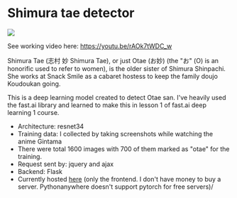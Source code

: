 # Shimura tae detector
![](https://myanimelist.cdn-dena.com/images/characters/14/115884.jpg)

See working video here: https://youtu.be/rAOk7tWDC_w

Shimura Tae (志村 妙 Shimura Tae), or just Otae (お妙) (the "お" (O) is an honorific used to refer to women), is the older sister of Shimura Shinpachi. She works at Snack Smile as a cabaret hostess to keep the family doujo Koudoukan going.

This is a deep learning model created to detect Otae san. I've heavily used the
fast.ai library and learned to make this in lesson 1 of fast.ai deep learning 1 course.
      
  
- Architecture</b>: resnet34 <br>
- Training data</b>: I collected by taking screenshots while watching the anime Gintama
- There were total 1600 images with 700 of them marked as "otae" for the training. 
- Request sent by: jquery and ajax 
- Backend: Flask
- Currently hosted [here](https://otae.netlify.com/) (only the frontend. I don't have money to buy a server. Pythonanywhere doesn't support pytorch for free servers)/

